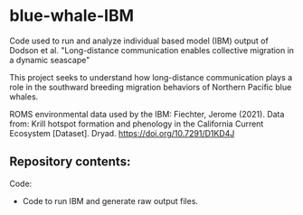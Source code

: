 # blue-whale-IBM

Code used to run and analyze individual based model (IBM) output of Dodson et al. "Long-distance communication enables collective migration in a dynamic seascape"

This project seeks to understand how long-distance communication plays a role in the southward breeding migration behaviors of Northern Pacific blue whales. 

ROMS environmental data used by the IBM:
Fiechter, Jerome (2021). Data from: Krill hotspot formation and phenology in the California Current Ecosystem [Dataset]. Dryad. https://doi.org/10.7291/D1KD4J


## Repository contents:
Code:
- Code to run IBM and generate raw output files.



